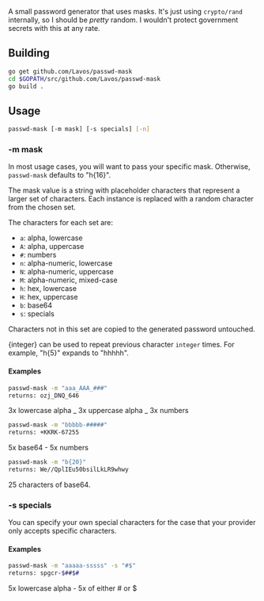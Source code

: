 A small password generator that uses masks. It's just using `crypto/rand` internally, so I should be *pretty* random. I wouldn't protect government secrets with this at any rate.

## Building

```bash
go get github.com/Lavos/passwd-mask
cd $GOPATH/src/github.com/Lavos/passwd-mask
go build .
```

## Usage
```bash
passwd-mask [-m mask] [-s specials] [-n]
```

### -m mask
In most usage cases, you will want to pass your specific mask. Otherwise, `passwd-mask` defaults to "h{16}".

The mask value is a string with placeholder characters that represent a larger set of characters. Each instance is replaced with a random character from the chosen set.

The characters for each set are:

* `a`: alpha, lowercase
* `A`: alpha, uppercase
* `#`: numbers
* `n`: alpha-numeric, lowercase 
* `N`: alpha-numeric, uppercase
* `M`: alpha-numeric, mixed-case
* `h`: hex, lowercase
* `H`: hex, uppercase
* `b`: base64
* `s`: specials

Characters not in this set are copied to the generated password untouched.

{integer} can be used to repeat previous character `integer` times. For example, "h{5}" expands to "hhhhh".

#### Examples
```bash
passwd-mask -m "aaa_AAA_###"
returns: ozj_DNQ_646
```
3x lowercase alpha _ 3x uppercase alpha _ 3x numbers

```bash
passwd-mask -m "bbbbb-#####"
returns: +KKRK-67255
```
5x base64 - 5x numbers

```bash
passwd-mask -m "b{20}"
returns: We//QplIEu50bsilLkLR9whwy
```
25 characters of base64.

### -s specials

You can specify your own special characters for the case that your provider only accepts specific characters.

#### Examples

```bash
passwd-mask -m "aaaaa-sssss" -s "#$"
returns: spgcr-$##$#
```
5x lowercase alpha - 5x of either # or $
